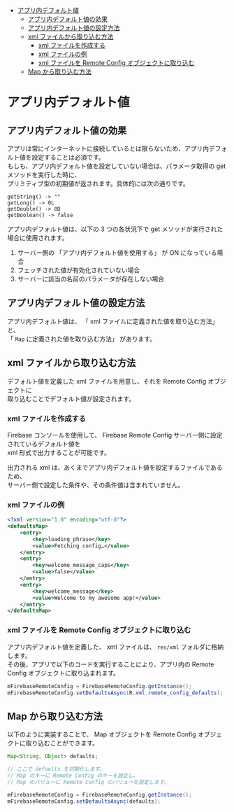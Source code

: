 <!-- TOC START min:1 max:3 link:true asterisk:false update:true -->
- [アプリ内デフォルト値](#アプリ内デフォルト値)
  - [アプリ内デフォルト値の効果](#アプリ内デフォルト値の効果)
  - [アプリ内デフォルト値の設定方法](#アプリ内デフォルト値の設定方法)
  - [xml ファイルから取り込む方法](#xml-ファイルから取り込む方法)
    - [xml ファイルを作成する](#xml-ファイルを作成する)
    - [xml ファイルの例](#xml-ファイルの例)
    - [xml ファイルを Remote Config オブジェクトに取り込む](#xml-ファイルを-remote-config-オブジェクトに取り込む)
  - [Map から取り込む方法](#map-から取り込む方法)
<!-- TOC END -->


# アプリ内デフォルト値

## アプリ内デフォルト値の効果

アプリは常にインターネットに接続しているとは限らないため、アプリ内デフォルト値を設定することは必須です。  
もしも、アプリ内デフォルト値を設定していない場合は、パラメータ取得の get メソッドを実行した時に、  
プリミティブ型の初期値が返されます。具体的には次の通りです。

```
getString() -> ""
getLong() -> 0L
getDouble() -> 0D
getBoolean() -> false
```

アプリ内デフォルト値は、以下の 3 つの各状況下で get メソッドが実行された場合に使用されます。

1. サーバー側の 「アプリ内デフォルト値を使用する」 が ON になっている場合
2. フェッチされた値が有効化されていない場合
3. サーバーに該当の名前のパラメータが存在しない場合


## アプリ内デフォルト値の設定方法

アプリ内デフォルト値は、 「 xml ファイルに定義された値を取り込む方法」 と、  
「 `Map` に定義された値を取り込む方法」 があります。


## xml ファイルから取り込む方法

デフォルト値を定義した xml ファイルを用意し、それを Remote Config オブジェクトに  
取り込むことでデフォルト値が設定されます。


### xml ファイルを作成する

Firebase コンソールを使用して、 Firebase Remote Config サーバー側に設定されているデフォルト値を  
xml 形式で出力することが可能です。

出力される xml は、あくまでアプリ内デフォルト値を設定するファイルであるため、  
サーバー側で設定した条件や、その条件値は含まれていません。


### xml ファイルの例

```xml
<?xml version="1.0" encoding="utf-8"?>
<defaultsMap>
    <entry>
        <key>loading_phrase</key>
        <value>Fetching config…</value>
    </entry>
    <entry>
        <key>welcome_message_caps</key>
        <value>false</value>
    </entry>
    <entry>
        <key>welcome_message</key>
        <value>Welcome to my awesome app!</value>
    </entry>
</defaultsMap>
```


### xml ファイルを Remote Config オブジェクトに取り込む

アプリ内デフォルト値を定義した、 xml ファイルは、 `res/xml` フォルダに格納します。  
その後、アプリで以下のコードを実行することにより、アプリ内の Remote Config オブジェクトに取り込まれます。

```java
mFirebaseRemoteConfig = FirebaseRemoteConfig.getInstance();
mFirebaseRemoteConfig.setDefaultsAsync(R.xml.remote_config_defaults);
```


## Map から取り込む方法

以下のように実装することで、 Map オブジェクトを Remote Config オブジェクトに取り込むことができます。

```java
Map<String, Object> defaults;

// ここで defaults を初期化します。
// Map のキーに Remote Config のキーを設定し、
// Map のバリューに Remote Config のバリューを設定します。

mFirebaseRemoteConfig = FirebaseRemoteConfig.getInstance();
mFirebaseRemoteConfig.setDefaultsAsync(defaults);
```
